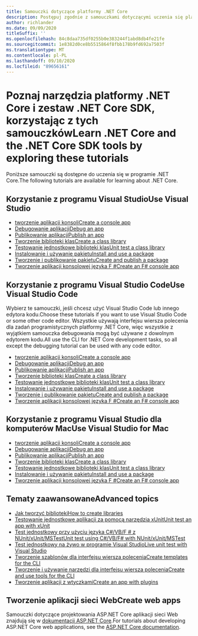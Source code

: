 ```yaml
---
title: Samouczki dotyczące platformy .NET Core
description: Postępuj zgodnie z samouczkami dotyczącymi uczenia się platformy .NET Core, aby tworzyć aplikacje i biblioteki na komputerach Mac, Linux i Windows.
author: richlander
ms.date: 09/09/2020
titleSuffix: ''
ms.openlocfilehash: 84c8daa735df0255b0e383244f1abd8db4fe21fe
ms.sourcegitcommit: 1e8382d0ce8b5515864f8fbb178b9fd692a7503f
ms.translationtype: MT
ms.contentlocale: pl-PL
ms.lasthandoff: 09/10/2020
ms.locfileid: "89656161"
---
```

# <a name="learn-net-core-and-the-net-core-sdk-tools-by-exploring-these-tutorials"></a><span data-ttu-id="76b79-103">Poznaj narzędzia platformy .NET Core i zestaw .NET Core SDK, korzystając z tych samouczków</span><span class="sxs-lookup"><span data-stu-id="76b79-103">Learn .NET Core and the .NET Core SDK tools by exploring these tutorials</span></span>

<span data-ttu-id="76b79-104">Poniższe samouczki są dostępne do uczenia się w programie .NET Core.</span><span class="sxs-lookup"><span data-stu-id="76b79-104">The following tutorials are available for learning about .NET Core.</span></span>

## <a name="use-visual-studio"></a><span data-ttu-id="76b79-105">Korzystanie z programu Visual Studio</span><span class="sxs-lookup"><span data-stu-id="76b79-105">Use Visual Studio</span></span>

- [<span data-ttu-id="76b79-106">tworzenie aplikacji konsoli</span><span class="sxs-lookup"><span data-stu-id="76b79-106">Create a console app</span></span>](with-visual-studio.md)
- [<span data-ttu-id="76b79-107">Debugowanie aplikacji</span><span class="sxs-lookup"><span data-stu-id="76b79-107">Debug an app</span></span>](debugging-with-visual-studio.md)
- [<span data-ttu-id="76b79-108">Publikowanie aplikacji</span><span class="sxs-lookup"><span data-stu-id="76b79-108">Publish an app</span></span>](publishing-with-visual-studio.md)
- [<span data-ttu-id="76b79-109">Tworzenie biblioteki klas</span><span class="sxs-lookup"><span data-stu-id="76b79-109">Create a class library</span></span>](library-with-visual-studio.md)
- [<span data-ttu-id="76b79-110">Testowanie jednostkowe biblioteki klas</span><span class="sxs-lookup"><span data-stu-id="76b79-110">Unit test a class library</span></span>](testing-library-with-visual-studio.md)
- [<span data-ttu-id="76b79-111">Instalowanie i używanie pakietu</span><span class="sxs-lookup"><span data-stu-id="76b79-111">Install and use a package</span></span>](/nuget/quickstart/install-and-use-a-package-in-visual-studio)
- [<span data-ttu-id="76b79-112">Tworzenie i publikowanie pakietu</span><span class="sxs-lookup"><span data-stu-id="76b79-112">Create and publish a package</span></span>](/nuget/quickstart/create-and-publish-a-package-using-visual-studio)
- [<span data-ttu-id="76b79-113">Tworzenie aplikacji konsolowej języka F #</span><span class="sxs-lookup"><span data-stu-id="76b79-113">Create an F# console app</span></span>](../../fsharp/get-started/get-started-visual-studio.md)

## <a name="use-visual-studio-code"></a><span data-ttu-id="76b79-114">Korzystanie z programu Visual Studio Code</span><span class="sxs-lookup"><span data-stu-id="76b79-114">Use Visual Studio Code</span></span>

<span data-ttu-id="76b79-115">Wybierz te samouczki, jeśli chcesz użyć Visual Studio Code lub innego edytora kodu.</span><span class="sxs-lookup"><span data-stu-id="76b79-115">Choose these tutorials if you want to use Visual Studio Code or some other code editor.</span></span> <span data-ttu-id="76b79-116">Wszystkie używają interfejsu wiersza polecenia dla zadań programistycznych platformy .NET Core, więc wszystkie z wyjątkiem samouczka debugowania mogą być używane z dowolnym edytorem kodu.</span><span class="sxs-lookup"><span data-stu-id="76b79-116">All use the CLI for .NET Core development tasks, so all except the debugging tutorial can be used with any code editor.</span></span>

- [<span data-ttu-id="76b79-117">tworzenie aplikacji konsoli</span><span class="sxs-lookup"><span data-stu-id="76b79-117">Create a console app</span></span>](with-visual-studio-code.md)
- [<span data-ttu-id="76b79-118">Debugowanie aplikacji</span><span class="sxs-lookup"><span data-stu-id="76b79-118">Debug an app</span></span>](debugging-with-visual-studio-code.md)
- [<span data-ttu-id="76b79-119">Publikowanie aplikacji</span><span class="sxs-lookup"><span data-stu-id="76b79-119">Publish an app</span></span>](publishing-with-visual-studio-code.md)
- [<span data-ttu-id="76b79-120">Tworzenie biblioteki klas</span><span class="sxs-lookup"><span data-stu-id="76b79-120">Create a class library</span></span>](library-with-visual-studio-code.md)
- [<span data-ttu-id="76b79-121">Testowanie jednostkowe biblioteki klas</span><span class="sxs-lookup"><span data-stu-id="76b79-121">Unit test a class library</span></span>](testing-library-with-visual-studio-code.md)
- [<span data-ttu-id="76b79-122">Instalowanie i używanie pakietu</span><span class="sxs-lookup"><span data-stu-id="76b79-122">Install and use a package</span></span>](/nuget/quickstart/install-and-use-a-package-using-the-dotnet-cli)
- [<span data-ttu-id="76b79-123">Tworzenie i publikowanie pakietu</span><span class="sxs-lookup"><span data-stu-id="76b79-123">Create and publish a package</span></span>](/nuget/quickstart/create-and-publish-a-package-using-the-dotnet-cli)
- [<span data-ttu-id="76b79-124">Tworzenie aplikacji konsolowej języka F #</span><span class="sxs-lookup"><span data-stu-id="76b79-124">Create an F# console app</span></span>](../../fsharp/get-started/get-started-vscode.md)

## <a name="use-visual-studio-for-mac"></a><span data-ttu-id="76b79-125">Korzystanie z programu Visual Studio dla komputerów Mac</span><span class="sxs-lookup"><span data-stu-id="76b79-125">Use Visual Studio for Mac</span></span>

- [<span data-ttu-id="76b79-126">tworzenie aplikacji konsoli</span><span class="sxs-lookup"><span data-stu-id="76b79-126">Create a console app</span></span>](with-visual-studio-mac.md)
- [<span data-ttu-id="76b79-127">Debugowanie aplikacji</span><span class="sxs-lookup"><span data-stu-id="76b79-127">Debug an app</span></span>](debugging-with-visual-studio-mac.md)
- [<span data-ttu-id="76b79-128">Publikowanie aplikacji</span><span class="sxs-lookup"><span data-stu-id="76b79-128">Publish an app</span></span>](publishing-with-visual-studio-mac.md)
- [<span data-ttu-id="76b79-129">Tworzenie biblioteki klas</span><span class="sxs-lookup"><span data-stu-id="76b79-129">Create a class library</span></span>](library-with-visual-studio-mac.md)
- [<span data-ttu-id="76b79-130">Testowanie jednostkowe biblioteki klas</span><span class="sxs-lookup"><span data-stu-id="76b79-130">Unit test a class library</span></span>](testing-library-with-visual-studio-mac.md)
- [<span data-ttu-id="76b79-131">Instalowanie i używanie pakietu</span><span class="sxs-lookup"><span data-stu-id="76b79-131">Install and use a package</span></span>](/nuget/quickstart/install-and-use-a-package-in-visual-studio-mac)
- [<span data-ttu-id="76b79-132">Tworzenie aplikacji konsolowej języka F #</span><span class="sxs-lookup"><span data-stu-id="76b79-132">Create an F# console app</span></span>](../../fsharp/get-started/get-started-with-visual-studio-for-mac.md)

## <a name="advanced-topics"></a><span data-ttu-id="76b79-133">Tematy zaawansowane</span><span class="sxs-lookup"><span data-stu-id="76b79-133">Advanced topics</span></span>

- [<span data-ttu-id="76b79-134">Jak tworzyć biblioteki</span><span class="sxs-lookup"><span data-stu-id="76b79-134">How to create libraries</span></span>](libraries.md)
- [<span data-ttu-id="76b79-135">Testowanie jednostkowe aplikacji za pomocą narzędzia xUnit</span><span class="sxs-lookup"><span data-stu-id="76b79-135">Unit test an app with xUnit</span></span>](testing-with-cli.md)
- [<span data-ttu-id="76b79-136">Test jednostkowy przy użyciu języka C#/VB/F # z NUnit/xUnit/MSTest</span><span class="sxs-lookup"><span data-stu-id="76b79-136">Unit test using C#/VB/F# with NUnit/xUnit/MSTest</span></span>](../testing/index.md)
- [<span data-ttu-id="76b79-137">Test jednostkowy na żywo w programie Visual Studio</span><span class="sxs-lookup"><span data-stu-id="76b79-137">Live unit test with Visual Studio</span></span>](/visualstudio/test/live-unit-testing-start)
- [<span data-ttu-id="76b79-138">Tworzenie szablonów dla interfejsu wiersza polecenia</span><span class="sxs-lookup"><span data-stu-id="76b79-138">Create templates for the CLI</span></span>](cli-templates-create-item-template.md)
- [<span data-ttu-id="76b79-139">Tworzenie i używanie narzędzi dla interfejsu wiersza polecenia</span><span class="sxs-lookup"><span data-stu-id="76b79-139">Create and use tools for the CLI</span></span>](../tools/global-tools-how-to-create.md)
- [<span data-ttu-id="76b79-140">Tworzenie aplikacji z wtyczkami</span><span class="sxs-lookup"><span data-stu-id="76b79-140">Create an app with plugins</span></span>](creating-app-with-plugin-support.md)

## <a name="create-web-apps"></a><span data-ttu-id="76b79-141">Tworzenie aplikacji sieci Web</span><span class="sxs-lookup"><span data-stu-id="76b79-141">Create web apps</span></span>

<span data-ttu-id="76b79-142">Samouczki dotyczące projektowania ASP.NET Core aplikacji sieci Web znajdują się w [dokumentacji ASP.NET Core](/aspnet/core/).</span><span class="sxs-lookup"><span data-stu-id="76b79-142">For tutorials about developing ASP.NET Core web applications, see the [ASP.NET Core documentation](/aspnet/core/).</span></span>
